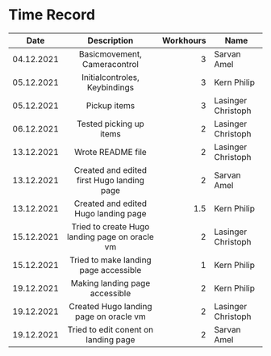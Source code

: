# Time Record

| Date | Description | Workhours |	Name |
| ----- |:---------:|---------:|-------|
| 04.12.2021 | Basicmovement, Cameracontrol | 3 | Sarvan Amel
| 05.12.2021 | Initialcontroles, Keybindings | 3 | Kern Philip
| 05.12.2021 | Pickup items | 3 | Lasinger Christoph
| 06.12.2021 | Tested picking up items | 2 | Lasinger Christoph
| 13.12.2021 | Wrote README file | 2 | Lasinger Christoph
| 13.12.2021 | Created and edited first Hugo landing page | 2 | Sarvan Amel
| 13.12.2021 | Created and edited Hugo landing page | 1.5 | Kern Philip
| 15.12.2021 | Tried to create Hugo landing page on oracle vm | 2 | Lasinger Christoph
| 15.12.2021 | Tried to make landing page accessible | 1 | Kern Philip
| 19.12.2021 | Making landing page accessible | 2 | Kern Philip
| 19.12.2021 | Created Hugo landing page on oracle vm | 2 | Lasinger Christoph
| 19.12.2021 | Tried to edit conent on landing page | 2 | Sarvan Amel
